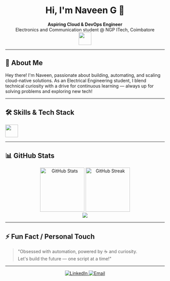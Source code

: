 <h1 align="center">Hi, I'm Naveen G 👋</h1>
<p align="center">
  <b>Aspiring Cloud & DevOps Engineer</b> <br/>
  Electronics and Communication student @ NGP ITech, Coimbatore <br/>
  <img src="https://skillicons.dev/icons?i=aws,python,linux,git,docker,kubernetes,jenkins" height="40"/>
</p>

---

## 🚀 About Me

Hey there! I'm Naveen, passionate about building, automating, and scaling cloud-native solutions. As an Electrical Engineering student, I blend technical curiosity with a drive for continuous learning — always up for solving problems and exploring new tech!

---

## 🛠️ Skills & Tech Stack

<p>
  <img src="https://skillicons.dev/icons?i=aws,python,linux,git,docker,kubernetes,jenkins" height="40"/>
</p>

---

## 📊 GitHub Stats

<p align="center">
  <img src="https://github-readme-stats.vercel.app/api?username=Naveen15github&show_icons=true&theme=tokyonight" alt="GitHub Stats" height="140"/>
  <img src="https://github-readme-streak-stats.herokuapp.com/?user=Naveen15github&theme=tokyonight" alt="GitHub Streak" height="140"/>
  <br/>
  <img src="https://github-profile-summary-cards.vercel.app/api/cards/profile-details?username=Naveen15github&theme=tokyonight"/>
</p>

---

## ⚡ Fun Fact / Personal Touch

> "Obsessed with automation, powered by ☕ and curiosity.  
> Let's build the future — one script at a time!"

---

<p align="center">
  <a href="https://www.linkedin.com/in/naveen15github/](https://www.linkedin.com/in/naveen-g-41a041253?lipi=urn%3Ali%3Apage%3Ad_flagship3_profile_view_base_contact_details%3BmzhPKgJFRMGbFlY3caUvYQ%3D%3D">
    <img alt="LinkedIn" src="https://img.shields.io/badge/LinkedIn-blue?logo=linkedin&logoColor=white&style=for-the-badge">
  </a>
  <a href="mailto:naveen15github@gmail.com">
    <img alt="Email" src="https://img.shields.io/badge/Email-red?logo=gmail&logoColor=white&style=for-the-badge">
  </a>
</p>

<!--
Minimal, clean, and professional — say hi if you share the same curiosity!
-->
